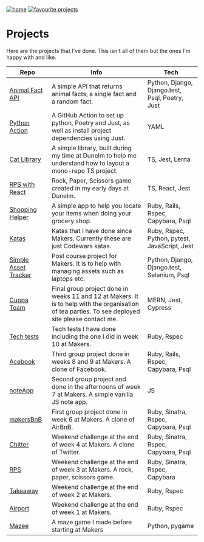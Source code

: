 [![home](https://img.shields.io/badge/-Home-blueviolet?style=for-the-badge)](https://cmb84scd.github.io) <!-- markdownlint-disable-line MD041 -->
[![favourite projects](https://img.shields.io/badge/-Favourite_Projects-blueviolet?style=for-the-badge)](https://cmb84scd.github.io/favourites)

# Projects

Here are the projects that I've done. This isn't all of them but the ones I'm happy with and like.

| Repo | Info | Tech |
| --- | --- | --- |
| [Animal Fact API](https://github.com/cmb84scd/animal-fact-api) | A simple API that returns animal facts, a single fact and a random fact. | Python, Django, Django.test, Psql, Poetry, Just |
| [Python Action](https://github.com/cmb84scd/python-action) | A GitHub Action to set up python, Poetry and Just, as well as install project dependencies using Just. | YAML |
| [Cat Library](https://github.com/cmb84scd/cat-library) | A simple library, built during my time at Dunelm to help me understand how to layout a mono-repo TS project. | TS, Jest, Lerna |
| [RPS with React](https://github.com/cmb84scd/rps-with-react) | Rock, Paper, Scissors game created in my early days at Dunelm. | TS, React, Jest |
| [Shopping Helper](https://github.com/cmb84scd/shopping_helper) | A simple app to help you locate your items when doing your grocery shop. | Ruby, Rails, Rspec, Capybara, Psql |
| [Katas](https://github.com/cmb84scd/katas) | Katas that I have done since Makers. Currently these are just Codewars katas. | Ruby, Rspec, Python, pytest, JavaScript, Jest |
| [Simple Asset Tracker](https://github.com/makersacademy/simpleassettracker) | Post course project for Makers. It is to help with managing assets such as laptops etc. | Python, Django, Django.test, Selenium, Psql |
| [Cuppa Team](https://github.com/cmb84scd/charity-apr2020) | Final group project done in weeks 11 and 12 at Makers. It is to help with the organisation of tea parties. To see deployed site please contact me. | MERN, Jest, Cypress |
| [Tech tests](https://github.com/cmb84scd/tech_tests) | Tech tests I have done including the one I did in week 10 at Makers. | Ruby, Rspec|
| [Acebook](https://github.com/cmb84scd/acebook-HoneyBunnies) | Third group project done in weeks 8 and 9 at Makers. A clone of Facebook. | Ruby, Rails, Rspec, Capybara, Psql |
| [noteApp](https://github.com/cmb84scd/noteApp) | Second group project and done in the afternoons of week 7 at Makers. A simple vanilla JS note app. | JS |
| [makersBnB](https://github.com/cmb84scd/makersBnB) | First group project done in week 6 at Makers. A clone of AirBnB. | Ruby, Sinatra, Rspec, Capybara, Psql |
| [Chitter](https://github.com/cmb84scd/chitter-challenge) | Weekend challenge at the end of week 4 at Makers. A clone of Twitter. | Ruby, Sinatra, Rspec, Capybara, Psql |
| [RPS](https://github.com/cmb84scd/rps-challenge) | Weekend challenge at the end of week 3 at Makers. A rock, paper, scissors game. | Ruby, Sinatra, Rspec, Capybara |
| [Takeaway](https://github.com/cmb84scd/takeaway-challenge) | Weekend challenge at the end of week 2 at Makers. | Ruby, Rspec |
| [Airport](https://github.com/cmb84scd/airport_challenge) | Weekend challenge at the end of week 1 at Makers. | Ruby, Rspec |
| [Mazee](https://github.com/cmb84scd/Mazee) | A maze game I made before starting at Makers | Python, pygame |
